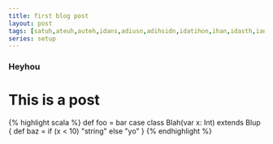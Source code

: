 ```yaml
---
title: first blog post
layout: post
tags: [satuh,ateuh,auteh,idans,adiusn,adihsidn,idatihon,ihan,idasth,iant,code]
series: setup
---
```


### Heyhou

# This is a post

{% highlight scala %}
def foo = bar
case class Blah(var x: Int) extends Blup {
  def baz = if (x < 10) "string" else "yo"
}
{% endhighlight %}

